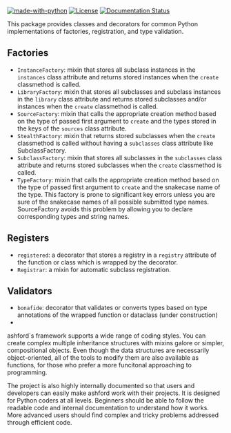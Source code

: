 [![made-with-python](https://img.shields.io/badge/Made%20with-Python-1f425f.svg)](https://www.python.org/) [![License](https://img.shields.io/badge/License-Apache_2.0-blue.svg)](https://opensource.org/licenses/Apache-2.0) [![Documentation Status](https://readthedocs.org/projects/ashford/badge/?version=latest)](http://ashford.readthedocs.io/?badge=latest)


This package provides classes and decorators for common Python implementations of factories, registration, and type validation.

## Factories
* `InstanceFactory`: mixin that stores all subclass instances in the `instances` class attribute and returns stored instances when the `create` classmethod is called.
* `LibraryFactory`: mixin that stores all subclasses and subclass instances in the `library` class attribute and returns stored subclasses and/or instances when the `create` classmethod is called.
* `SourceFactory`: mixin that calls the appropriate creation method based on the type of passed first argument to `create` and the types stored in the keys of the `sources` class attribute.
* `StealthFactory`: mixin that returns stored subclasses when the `create` classmethod is called without having a `subclasses` class attribute like SubclassFactory.
* `SubclassFactory`: mixin that stores all subclasses in the `subclasses` class attribute and returns stored subclasses when the `create` classmethod is called.
* `TypeFactory`: mixin that calls the appropriate creation method based on the type of passed first argument to `create` and the snakecase name of the type. This factory is prone to significant key errors unless you are sure of the snakecase names of all possible submitted type names. SourceFactory avoids this problem by allowing you to declare corresponding types and string names.

## Registers
* `registered`: a decorator that stores a registry in a `registry` attribute of the function or class which is wrapped by the decorator.
* `Registrar`: a mixin for automatic subclass registration.

## Validators
* `bonafide`: decorator that validates or converts types based on type annotations of the wrapped function or dataclass (under construction)
* 
ashford`s framework supports a wide range of coding styles. You can create complex multiple inheritance structures with mixins galore or simpler, compositional objects. Even though the data structures are necessarily object-oriented, all of the tools to modify them are also available as functions, for those who prefer a more funcitonal approaching to programming. 

The project is also highly internally documented so that users and developers can easily make ashford work with their projects. It is designed for Python coders at all levels. Beginners should be able to follow the readable code and internal documentation to understand how it works. More advanced users should find complex and tricky problems addressed through efficient code.
